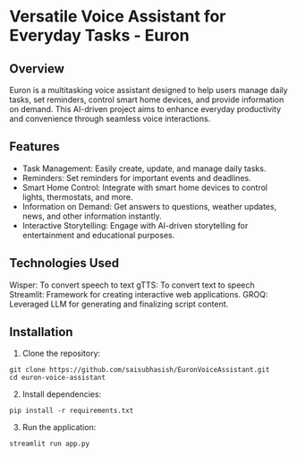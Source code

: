 # Versatile Voice Assistant for Everyday Tasks - Euron
## Overview
Euron is a multitasking voice assistant designed to help users manage daily tasks, set reminders, control smart home devices, and provide information on demand. This AI-driven project aims to enhance everyday productivity and convenience through seamless voice interactions.

## Features
- Task Management: Easily create, update, and manage daily tasks.
- Reminders: Set reminders for important events and deadlines.
- Smart Home Control: Integrate with smart home devices to control lights, thermostats, and more.
- Information on Demand: Get answers to questions, weather updates, news, and other information instantly.
- Interactive Storytelling: Engage with AI-driven storytelling for entertainment and educational purposes.

## Technologies Used
Wisper: To convert speech to text
gTTS: To convert text to speech
Streamlit: Framework for creating interactive web applications.
GROQ: Leveraged LLM for generating and finalizing script content.

## Installation
1. Clone the repository:
```
git clone https://github.com/saisubhasish/EuronVoiceAssistant.git
cd euron-voice-assistant
```
2. Install dependencies:
```
pip install -r requirements.txt
```
3. Run the application:
```
streamlit run app.py
```



